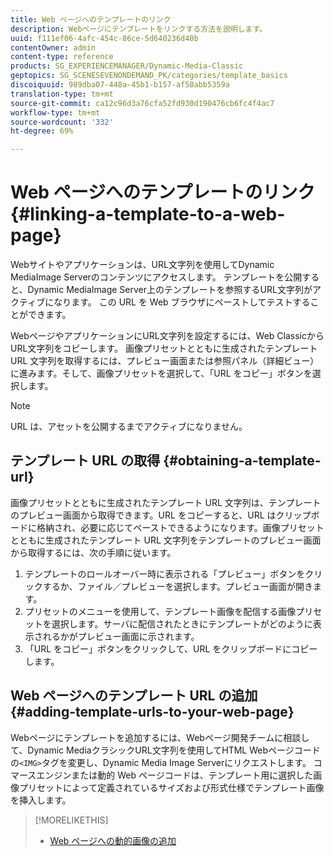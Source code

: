 ```yaml
---
title: Web ページへのテンプレートのリンク
description: Webページにテンプレートをリンクする方法を説明します。
uuid: f111ef06-4afc-454c-86ce-5d640236d40b
contentOwner: admin
content-type: reference
products: SG_EXPERIENCEMANAGER/Dynamic-Media-Classic
geptopics: SG_SCENESEVENONDEMAND_PK/categories/template_basics
discoiquuid: 989dba07-448a-45b1-b157-af50abb5359a
translation-type: tm+mt
source-git-commit: ca12c96d3a76cfa52fd930d190476cb6fc4f4ac7
workflow-type: tm+mt
source-wordcount: '332'
ht-degree: 69%

---
```



# Web ページへのテンプレートのリンク{#linking-a-template-to-a-web-page}

Webサイトやアプリケーションは、URL文字列を使用してDynamic MediaImage Serverのコンテンツにアクセスします。 テンプレートを公開すると、Dynamic MediaImage Server上のテンプレートを参照するURL文字列がアクティブになります。 この URL を Web ブラウザにペーストしてテストすることができます。

WebページやアプリケーションにURL文字列を設定するには、Web ClassicからURL文字列をコピーします。 画像プリセットとともに生成されたテンプレート URL 文字列を取得するには、プレビュー画面または参照パネル（詳細ビュー）に進みます。そして、画像プリセットを選択して、「URL をコピー」ボタンを選択します。

>[!NOTE]
>
>URL は、アセットを公開するまでアクティブになりません。

## テンプレート URL の取得  {#obtaining-a-template-url}

画像プリセットとともに生成されたテンプレート URL 文字列は、テンプレートのプレビュー画面から取得できます。URL をコピーすると、URL はクリップボードに格納され、必要に応じてペーストできるようになります。画像プリセットとともに生成されたテンプレート URL 文字列をテンプレートのプレビュー画面から取得するには、次の手順に従います。

1. テンプレートのロールオーバー時に表示される「プレビュー」ボタンをクリックするか、ファイル／プレビューを選択します。プレビュー画面が開きます。
1. プリセットのメニューを使用して、テンプレート画像を配信する画像プリセットを選択します。サーバに配信されたときにテンプレートがどのように表示されるかがプレビュー画面に示されます。
1. 「URL をコピー」ボタンをクリックして、URL をクリップボードにコピーします。

## Web ページへのテンプレート URL の追加  {#adding-template-urls-to-your-web-page}

Webページにテンプレートを追加するには、Webページ開発チームに相談して、Dynamic MediaクラシックURL文字列を使用してHTML Webページコードの`<IMG>`タグを変更し、Dynamic Media Image Serverにリクエストします。 コマースエンジンまたは動的 Web ページコードは、テンプレート用に選択した画像プリセットによって定義されているサイズおよび形式仕様でテンプレート画像を挿入します。

>[!MORELIKETHIS]
>
>* [Web ページへの動的画像の追加](linking-urls-web-application.md#adding_dynamic_images_to_your_web_page)

